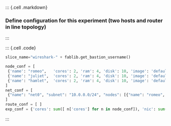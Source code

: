 ::: {.cell .markdown}
### Define configuration for this experiment (two hosts and router in line topology)
:::

::: {.cell .code}
```python
slice_name="wireshark-" + fablib.get_bastion_username()

node_conf = [
 {'name': "romeo",   'cores': 2, 'ram': 4, 'disk': 10, 'image': 'default_ubuntu_22', 'packages': []}, 
 {'name': "juliet",  'cores': 2, 'ram': 4, 'disk': 10, 'image': 'default_ubuntu_22', 'packages': []}, 
 {'name': "hamlet",  'cores': 2, 'ram': 4, 'disk': 10, 'image': 'default_ubuntu_22', 'packages': []},
]
net_conf = [
 {"name": "net0", "subnet": "10.0.0.0/24", "nodes": [{"name": "romeo",   "addr": "10.0.0.100"}, {"name": "juliet", "addr": "10.0.0.101"}, {"name": "hamlet", "addr": "10.0.0.102"}]}
]
route_conf = [ ]
exp_conf = {'cores': sum([ n['cores'] for n in node_conf]), 'nic': sum([len(n['nodes']) for n in net_conf]) }
```
:::
